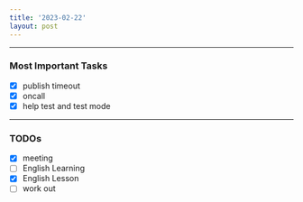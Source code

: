 ```yaml
---
title: '2023-02-22'
layout: post
---
```


---
### Most Important Tasks

- [x] publish timeout
- [x] oncall
- [x] help test and test mode

---

### TODOs
- [x] meeting
- [ ] English Learning
- [x] English Lesson
- [ ] work out
